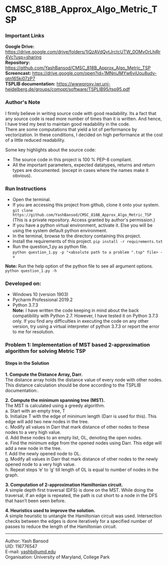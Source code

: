 # CMSC_818B_Approx_Algo_Metric_TSP

### Important Links  
**Google Drive:** https://drive.google.com/drive/folders/1iQzAVdQytJrctcUTW_0OMvOrLhjRr4Vc?usp=sharing  
**Repository:** https://github.com/YashBansod/CMSC_818B_Approx_Algo_Metric_TSP  
**Screencast:** https://drive.google.com/open?id=1MNniJMYw6viUou8udv-qtn165ki07zP7  
**TSPLIB documentation:** https://wwwproxy.iwr.uni-heidelberg.de/groups/comopt/software/TSPLIB95/tsp95.pdf   


### Author's Note  
I firmly believe in writing source code with good readability. Its a fact that any source code is read more number of
times than it is written. And hence, I have tried my best to maintain good readability in the code.  
There are some computations that yield a lot of performance by vectorization. In these conditions, I decided on
high performance at the cost of a little reduced readability.  

Some key highlights about the source code:
- The source code in this project is 100 % PEP-8 compliant.
- All the important parameters, expected datatypes, returns and return types are documented. 
(except in cases where the names make it obvious).  
  
  
### Run Instructions  
- Open the terminal.  
- If you are accessing this project from github, clone it onto your system.  
`git clone https://github.com/YashBansod/CMSC_818B_Approx_Algo_Metric_TSP`  
(This is a private repository. Access granted by author's permission.)
- If you have a python virtual environment, activate it. Else you will be using the system default python environment.  
- In the terminal, browse to the directory containing this project.  
- Install the requirements of this project. `pip install -r requirements.txt`  
- Run the question_1.py as python file.  
`python question_1.py -p "<absolute path to a problem ".tsp" file> -v`  
  
**Note:** Run the help option of the python file to see all argument options. `python question_1.py -h`  
  
### Developed on:
- Windows 10 (version 1903)  
- Pycharm Professional 2019.2  
- Python 3.7.3  
**Note:** I have written the code keeping in mind about the back compatibility with Python 2.7. However, I have tested
it on Python 3.7.3 only. If you find any difficulties in executing the code on any other version, try using a virtual 
interpreter of python 3.7.3 or report the error to me for resolution.  

### Problem 1: Implementation of MST based 2-approximation algorithm for solving Metric TSP  

#### Steps in the Solution  
**1.	Compute the Distance Array, Darr.**  
The distance array holds the distance value of every node with other nodes. This distance calculation should be done 
according to the TSPLIB documentation:.
  
**2.	Compute the minimum spanning tree (MST).**  
The MST is calculated using a greedy algorithm.  
a.	Start with an empty tree, T  
b.	Initialize T with the edge of minimum length (Darr is used for this). This edge will add two new nodes in the tree.  
c.	Modify all values in Darr that mark distance of other nodes to these nodes to a very high value.  
d.	Add these nodes to an empty list, OL, denoting the open nodes.  
e.	Find the minimum edge from the opened nodes using Darr. This edge will add a new node in the tree.  
f.	Add the newly opened node to OL.  
g.	Modify all values in Darr that mark distance of other nodes to the newly opened node to a very high value.  
h.	Repeat steps ‘e’ to ‘g’ till length of OL is equal to number of nodes in the graph.  
  
**3.	Computation of 2-approximation Hamiltonian circuit.**  
A simple depth first traversal (DFS) is done on the MST. While doing the traversal, if an edge is repeated, the path is
cut short to a node in the DFS that hasn’t been seen before.  
  
**4.	Heuristics used to improve the solution.**  
A simple heuristic to untangle the Hamiltonian circuit was used. Intersection checks between the edges is done 
iteratively for a specified number of passes to reduce the length of the Hamiltonian circuit.  
  
---
Author: Yash Bansod  
UID: 116776547  
E-mail: yashb@umd.edu  
Organisation: University of Maryland, College Park  